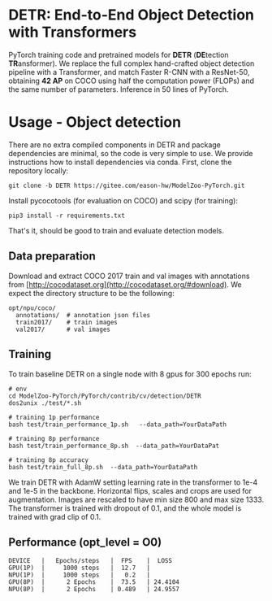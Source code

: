 **DETR**: End-to-End Object Detection with Transformers
========
PyTorch training code and pretrained models for **DETR** (**DE**tection **TR**ansformer).
We replace the full complex hand-crafted object detection pipeline with a Transformer, and match Faster R-CNN with a ResNet-50, obtaining **42 AP** on COCO using half the computation power (FLOPs) and the same number of parameters. Inference in 50 lines of PyTorch.

# Usage - Object detection
There are no extra compiled components in DETR and package dependencies are minimal,
so the code is very simple to use. We provide instructions how to install dependencies via conda.
First, clone the repository locally:
```
git clone -b DETR https://gitee.com/eason-hw/ModelZoo-PyTorch.git
```

Install pycocotools (for evaluation on COCO) and scipy (for training):
```
pip3 install -r requirements.txt
```
That's it, should be good to train and evaluate detection models.

## Data preparation

Download and extract COCO 2017 train and val images with annotations from
[http://cocodataset.org](http://cocodataset.org/#download).
We expect the directory structure to be the following:
```
opt/npu/coco/
  annotations/  # annotation json files
  train2017/    # train images
  val2017/      # val images
```

## Training
To train baseline DETR on a single node with 8 gpus for 300 epochs run:

```
# env
cd ModelZoo-PyTorch/PyTorch/contrib/cv/detection/DETR
dos2unix ./test/*.sh

# training 1p performance
bash test/train_performance_1p.sh   --data_path=YourDataPath

# training 8p performance
bash test/train_performance_8p.sh  --data_path=YourDataPat

# training 8p accuracy
bash test/train_full_8p.sh  --data_path=YourDataPath
```

We train DETR with AdamW setting learning rate in the transformer to 1e-4 and 1e-5 in the backbone.
Horizontal flips, scales and crops are used for augmentation.
Images are rescaled to have min size 800 and max size 1333.
The transformer is trained with dropout of 0.1, and the whole model is trained with grad clip of 0.1.


## Performance (opt_level = O0)
```
DEVICE   |   Epochs/steps   |  FPS    |  LOSS
GPU(1P)  |     1000 steps   |  12.7   |  
NPU(1P)  |     1000 steps   |   0.2   |
GPU(8P)  |      2 Epochs    |  73.5   | 24.4104
NPU(8P)  |      2 Epochs    | 0.489   | 24.9557
```
